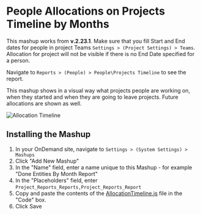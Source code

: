 People Allocations on Projects Timeline by Months
=======================

This mashup works from __v.2.23.1__. Make sure that you fill Start and End dates for people in project Teams ```Settings > (Project Settings) > Teams```. Allocation for project will not be visible if there is no End Date specified for a person.

Navigate to ```Reports > (People) > People\Projects Timeline``` to see the report.

This mashup shows in a visual way what projects people are working on, when they started and when they are going to leave projects. Future allocations are shown as well.

![Allocation Timeline](https://github.com/TargetProcess/MashupsLibrary/raw/master/Allocation%20Timeline/AllocationTimeline.png)

Installing the Mashup 
-------------------------------------------------

1. In your OnDemand site, navigate to ```Settings > (System Settings) > Mashups```
2. Click "Add New Mashup"
3. In the "Name" field, enter a name unique to this Mashup - for example "Done Entities By Month Report"
4. In the "Placeholders" field, enter ```Project_Reports_Reports,Project_Reports_Report```
5. Copy and paste the contents of the [AllocationTimeline.js](https://github.com/TargetProcess/MashupsLibrary/blob/master/Allocation%20Timeline/AllocationTimeline.js) file in the "Code" box.
6. Click Save
